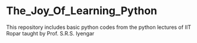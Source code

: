 # The_Joy_Of_Learning_Python
This repository includes basic python codes from the python lectures of IIT Ropar taught by Prof. S.R.S. Iyengar
